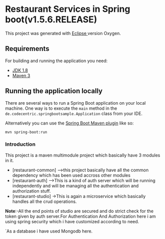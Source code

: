 # Restaurant Services in Spring boot(v1.5.6.RELEASE)

This project was generated with [Eclipse ](https://www.eclipse.org/) version Oxygen.

## Requirements

For building and running the application you need:

- [JDK 1.8](http://www.oracle.com/technetwork/java/javase/downloads/jdk8-downloads-2133151.html)
- [Maven 3](https://maven.apache.org)

## Running the application locally

There are several ways to run a Spring Boot application on your local machine. One way is to execute the `main` method in the `de.codecentric.springbootsample.Application` class from your IDE.

Alternatively you can use the [Spring Boot Maven plugin](https://docs.spring.io/spring-boot/docs/current/reference/html/build-tool-plugins-maven-plugin.html) like so:

```shell
mvn spring-boot:run
```
### Introduction
This project is a maven multimodule project which basically have 3 modules in it.
- [restaurant-common]
-->this project basically have all the common dependency which has been used accross other modules
- [restaurant-auth]
-->This is a kind of auth server which will be running independently and will be managing all the authentication and authorization stuff.
- [restaurant-studio]
->This is again a microservice which basically handles all the crud operations.

**Note**:-All the end points of studio are secured and do strict check for the token given by auth server.For Authentication And Authorization here i am using spring security which i have customized according to need.

`As a database i have used Mongodb here.


